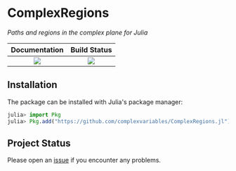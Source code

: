 # ComplexRegions
*Paths and regions in the complex plane for Julia*

**Documentation**           | **Build Status**          |
|:-------------------------:|:----------------------------:|
| [![][docs-stable-img]][docs-stable-url] | [![][travis-img]][travis-url]  |

## Installation

The package can be installed with Julia's package manager:

```julia
julia> import Pkg
julia> Pkg.add("https://github.com/complexvariables/ComplexRegions.jl")
```

## Project Status

Please open an [issue][issues-url] if you encounter any problems. 

[docs-latest-img]: https://img.shields.io/badge/docs-latest-blue.svg
[docs-latest-url]: https://complexvariables.github.io/ComplexRegions.jl/latest

[docs-stable-img]: https://img.shields.io/badge/docs-stable-blue.svg
[docs-stable-url]: https://complexvariables.github.io/ComplexRegions.jl/stable

[travis-img]: https://travis-ci.com/complexvariables/ComplexRegions.jl.svg?branch=master
[travis-url]: https://travis-ci.com/complexvariables/ComplexRegions.jl

[issues-url]: https://github.com/complexvariables/ComplexRegions.jl/issues
